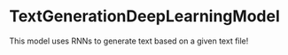 # TextGenerationDeepLearningModel
This model uses RNNs to generate text based on a given text file!
